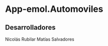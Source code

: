 App-emol.Automoviles
====================

Desarrolladores
--------
Nicolás Rubilar
Matías Salvadores 

